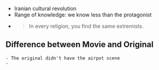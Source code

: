 - Iranian cultural revolution
- Range of knowledge: we know less than the protagonist
-
  > In every religion, you find the same extremists.
## Difference between Movie and Original
	- The original didn't have the airpot scene
	-